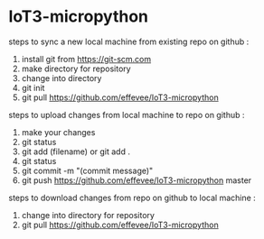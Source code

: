 # IoT3-micropython

steps to sync a new local machine from existing repo on github :
1) install git from https://git-scm.com
2) make directory for repository
3) change into directory
4) git init
5) git pull https://github.com/effevee/IoT3-micropython 

steps to upload changes from local machine to repo on github :
1) make your changes
2) git status
3) git add (filename) or git add .
4) git status
5) git commit -m "(commit message)"
6) git push https://github.com/effevee/IoT3-micropython master

steps to download changes from repo on github to local machine :
1) change into directory for repository
2) git pull https://github.com/effevee/IoT3-micropython
